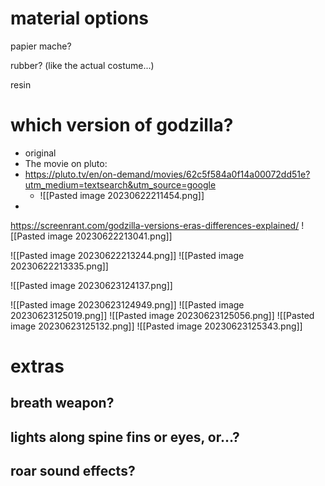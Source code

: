 
# material options

papier mache?

rubber? (like the actual costume...)

resin

# which version of godzilla?
* original
* The movie on pluto:
* https://pluto.tv/en/on-demand/movies/62c5f584a0f14a00072dd51e?utm_medium=textsearch&utm_source=google
	* ![[Pasted image 20230622211454.png]]
* 

https://screenrant.com/godzilla-versions-eras-differences-explained/
![[Pasted image 20230622213041.png]]

![[Pasted image 20230622213244.png]]
![[Pasted image 20230622213335.png]]

![[Pasted image 20230623124137.png]]

![[Pasted image 20230623124949.png]]
![[Pasted image 20230623125019.png]]
![[Pasted image 20230623125056.png]]
![[Pasted image 20230623125132.png]]
![[Pasted image 20230623125343.png]]



# extras

## breath weapon?
	
## lights along spine fins or eyes, or...?

## roar sound effects?